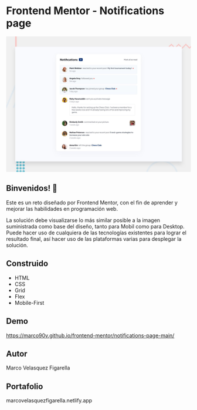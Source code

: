 # Frontend Mentor - Notifications page

![Design preview for the Time tracking dashboard coding challenge](./design/desktop-preview.jpg)

## Binvenidos! 👋

Este es un reto diseñado por Frontend Mentor, con el fin de aprender y mejorar las habilidades en programación web.

La solución debe visualizarse lo más similar posible a la imagen suministrada como base del diseño, tanto para Mobil como para Desktop.
Puede hacer uso de cualquiera de las tecnologías existentes para lograr el resultado final, así hacer uso de las plataformas varias para desplegar la solución.

## Construido
 * HTML
 * CSS
 * Grid
 * Flex
 * Mobile-First

## Demo
https://marco90v.github.io/frontend-mentor/notifications-page-main/
## Autor
Marco Velasquez Figarella
## Portafolio
marcovelasquezfigarella.netlify.app